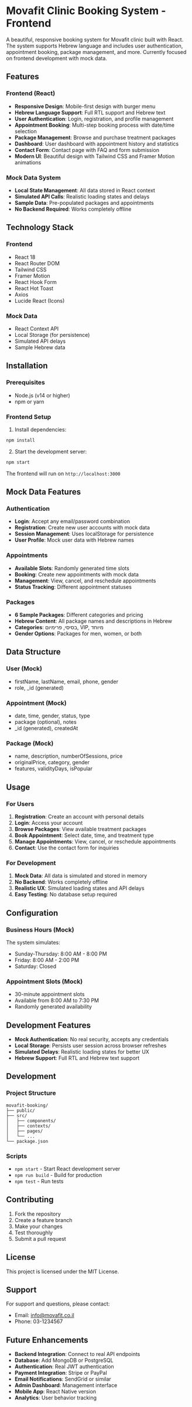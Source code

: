 # Movafit Clinic Booking System - Frontend

A beautiful, responsive booking system for Movafit clinic built with React. The system supports Hebrew language and includes user authentication, appointment booking, package management, and more. Currently focused on frontend development with mock data.

## Features

### Frontend (React)
- **Responsive Design**: Mobile-first design with burger menu
- **Hebrew Language Support**: Full RTL support and Hebrew text
- **User Authentication**: Login, registration, and profile management
- **Appointment Booking**: Multi-step booking process with date/time selection
- **Package Management**: Browse and purchase treatment packages
- **Dashboard**: User dashboard with appointment history and statistics
- **Contact Form**: Contact page with FAQ and form submission
- **Modern UI**: Beautiful design with Tailwind CSS and Framer Motion animations

### Mock Data System
- **Local State Management**: All data stored in React context
- **Simulated API Calls**: Realistic loading states and delays
- **Sample Data**: Pre-populated packages and appointments
- **No Backend Required**: Works completely offline

## Technology Stack

### Frontend
- React 18
- React Router DOM
- Tailwind CSS
- Framer Motion
- React Hook Form
- React Hot Toast
- Axios
- Lucide React (Icons)

### Mock Data
- React Context API
- Local Storage (for persistence)
- Simulated API delays
- Sample Hebrew data

## Installation

### Prerequisites
- Node.js (v14 or higher)
- npm or yarn

### Frontend Setup

1. Install dependencies:
```bash
npm install
```

2. Start the development server:
```bash
npm start
```

The frontend will run on `http://localhost:3000`

## Mock Data Features

### Authentication
- **Login**: Accept any email/password combination
- **Registration**: Create new user accounts with mock data
- **Session Management**: Uses localStorage for persistence
- **User Profile**: Mock user data with Hebrew names

### Appointments
- **Available Slots**: Randomly generated time slots
- **Booking**: Create new appointments with mock data
- **Management**: View, cancel, and reschedule appointments
- **Status Tracking**: Different appointment statuses

### Packages
- **6 Sample Packages**: Different categories and pricing
- **Hebrew Content**: All package names and descriptions in Hebrew
- **Categories**: בסיסי, פרימיום, VIP, מיוחד
- **Gender Options**: Packages for men, women, or both

## Data Structure

### User (Mock)
- firstName, lastName, email, phone, gender
- role, _id (generated)

### Appointment (Mock)
- date, time, gender, status, type
- package (optional), notes
- _id (generated), createdAt

### Package (Mock)
- name, description, numberOfSessions, price
- originalPrice, category, gender
- features, validityDays, isPopular

## Usage

### For Users
1. **Registration**: Create an account with personal details
2. **Login**: Access your account
3. **Browse Packages**: View available treatment packages
4. **Book Appointment**: Select date, time, and treatment type
5. **Manage Appointments**: View, cancel, or reschedule appointments
6. **Contact**: Use the contact form for inquiries

### For Development
1. **Mock Data**: All data is simulated and stored in memory
2. **No Backend**: Works completely offline
3. **Realistic UX**: Simulated loading states and API delays
4. **Easy Testing**: No database setup required

## Configuration

### Business Hours (Mock)
The system simulates:
- Sunday-Thursday: 8:00 AM - 8:00 PM
- Friday: 8:00 AM - 2:00 PM
- Saturday: Closed

### Appointment Slots (Mock)
- 30-minute appointment slots
- Available from 8:00 AM to 7:30 PM
- Randomly generated availability

## Development Features

- **Mock Authentication**: No real security, accepts any credentials
- **Local Storage**: Persists user session across browser refreshes
- **Simulated Delays**: Realistic loading states for better UX
- **Hebrew Support**: Full RTL and Hebrew text support

## Development

### Project Structure
```
movafit-booking/
├── public/
├── src/
│   ├── components/
│   ├── contexts/
│   ├── pages/
│   └── ...
└── package.json
```

### Scripts
- `npm start` - Start React development server
- `npm run build` - Build for production
- `npm test` - Run tests

## Contributing

1. Fork the repository
2. Create a feature branch
3. Make your changes
4. Test thoroughly
5. Submit a pull request

## License

This project is licensed under the MIT License.

## Support

For support and questions, please contact:
- Email: info@movafit.co.il
- Phone: 03-1234567

## Future Enhancements

- **Backend Integration**: Connect to real API endpoints
- **Database**: Add MongoDB or PostgreSQL
- **Authentication**: Real JWT authentication
- **Payment Integration**: Stripe or PayPal
- **Email Notifications**: SendGrid or similar
- **Admin Dashboard**: Management interface
- **Mobile App**: React Native version
- **Analytics**: User behavior tracking
